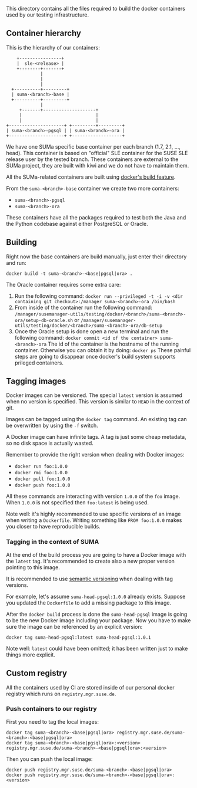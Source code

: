 This directory contains all the files required to build the docker containers
used by our testing infrastructure.

## Container hierarchy

This is the hierarchy of our containers:

```
    +----------------+
    |  sle-<release> |
    +--------+-------+
             |
             |
             |
  +----------+---------+
  | suma-<branch>-base |
  +----------+---------+
             |
     +-------+--------------------+
     |                            |
     |                            |
+---------------------+ +---------+---------+
| suma-<branch>-pgsql | | suma-<branch>-ora |
+---------------------+ +-------------------+
```

We have one SUMa specific base container per each branch (1.7, 2.1, ..., head).
This container is based on "official" SLE container for the SUSE SLE release
user by the tested branch. These containers are external to the SUMa project,
they are built with kiwi and we do not have to maintain them.

All the SUMa-related containers are built using
[docker's build feature](http://docs.docker.io/en/latest/use/builder/).

From the `suma-<branch>-base` container we create two more containers:

  * `suma-<branch>-pgsql`
  * `suma-<branch>-ora`

These containers have all the packages required to test both the Java and the
Python codebase against either PostgreSQL or Oracle.

## Building

Right now the base containers are build manually, just enter their directory and
run:
```
docker build -t suma-<branch>-<base|pgsql|ora> .
```

The Oracle container requires some extra care:
  1) Run the following command: `docker run --privileged -t -i -v <dir containing git checkout>:/manager suma-<branch>-ora /bin/bash`
  2) From inside of the container run the following command: `/manager/susemanager-utils/testing/docker/<branch>/suma-<branch>-ora/setup-db-oracle.sh`
     or `/manager/susemanager-utils/testing/docker/<branch>/suma-<branch>-ora/db-setup`
  3) Once the Oracle setup is done open a new terminal and run the following command: `docker commit <id of the container> suma-<branch>-ora`
     The id of the container is the hostname of the running container. Otherwise you can obtain it by doing: `docker ps`
These painful steps are going to disappear once docker's build system supports prileged containers.

## Tagging images

Docker images can be versioned. The special `latest` version is assumed when
no version is specified. This version is similar to `HEAD` in the context of
git.

Images can be tagged using the `docker tag` command. An existing tag can be
overwritten by using the `-f` switch.

A Docker image can have infinite tags. A tag is just some cheap metadata, so
no disk space is actually wasted.

Remember to provide the right version when dealing with Docker images:
  * `docker run foo:1.0.0`
  * `docker rmi foo:1.0.0`
  * `docker pull foo:1.0.0`
  * `docker push foo:1.0.0`

All these commands are interacting with version `1.0.0` of the `foo` image. When
`1.0.0` is not specified then `foo:latest` is being used.

Note well: it's highly recommended to use specific versions of an image when
writing a `Dockerfile`. Writing something like `FROM foo:1.0.0` makes you closer
to have reproducible builds.

### Tagging in the context of SUMA

At the end of the build process you are going to have a Docker image with
the `latest` tag. It's recommended to create also a new proper version pointing
to this image.

It is recommended to use [semantic versioning](http://semver.org/) when dealing
with tag versions.

For example, let's assume `suma-head-pgsql:1.0.0` already exists. Suppose you
updated the `Dockerfile` to add a missing package to this image.

After the `docker build` process is done the `suma-head-pgsql` image is going
to be the new Docker image including your package. Now you have to make sure
the image can be referenced by an explicit version:

`docker tag suma-head-pgsql:latest suma-head-pgsql:1.0.1`

Note well: `latest` could have been omitted; it has been written just to make
things more explicit.

## Custom registry

All the containers used by CI are stored inside of our personal docker registry
which runs on `registry.mgr.suse.de`.

### Push containers to our registry

First you need to tag the local images:
```
docker tag suma-<branch>-<base|pgsql|ora> registry.mgr.suse.de/suma-<branch>-<base|pgsql|ora>
docker tag suma-<branch>-<base|pgsql|ora>:<version> registry.mgr.suse.de/suma-<branch>-<base|pgsql|ora>:<version>
```

Then you can push the local image:
```
docker push registry.mgr.suse.de/suma-<branch>-<base|pgsql|ora>
docker push registry.mgr.suse.de/suma-<branch>-<base|pgsql|ora>:<version>
```
